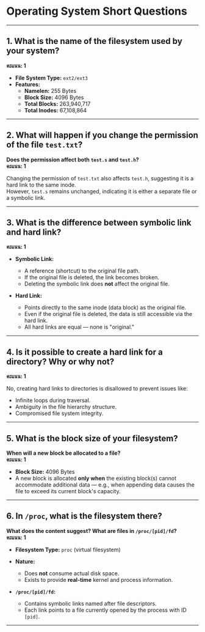 # Operating System Short Questions

---

## 1. What is the name of the filesystem used by your system?

**คะแนน: 1**

- **File System Type:** `ext2/ext3`
- **Features:**
  - **Namelen:** 255 Bytes
  - **Block Size:** 4096 Bytes
  - **Total Blocks:** 263,940,717
  - **Total Inodes:** 67,108,864

---

## 2. What will happen if you change the permission of the file `test.txt`?

**Does the permission affect both `test.s` and `test.h`?**  
**คะแนน: 1**

Changing the permission of `test.txt` also affects `test.h`, suggesting it is a hard link to the same inode.  
However, `test.s` remains unchanged, indicating it is either a separate file or a symbolic link.

---

## 3. What is the difference between symbolic link and hard link?

**คะแนน: 1**

- **Symbolic Link:**

  - A reference (shortcut) to the original file path.
  - If the original file is deleted, the link becomes broken.
  - Deleting the symbolic link does **not** affect the original file.

- **Hard Link:**
  - Points directly to the same inode (data block) as the original file.
  - Even if the original file is deleted, the data is still accessible via the hard link.
  - All hard links are equal — none is "original."

---

## 4. Is it possible to create a hard link for a directory? Why or why not?

**คะแนน: 1**

No, creating hard links to directories is disallowed to prevent issues like:

- Infinite loops during traversal.
- Ambiguity in the file hierarchy structure.
- Compromised file system integrity.

---

## 5. What is the block size of your filesystem?

**When will a new block be allocated to a file?**  
**คะแนน: 1**

- **Block Size:** 4096 Bytes
- A new block is allocated **only when** the existing block(s) cannot accommodate additional data — e.g., when appending data causes the file to exceed its current block's capacity.

---

## 6. In `/proc`, what is the filesystem there?

**What does the content suggest? What are files in `/proc/[pid]/fd`?**  
**คะแนน: 1**

- **Filesystem Type:** `proc` (virtual filesystem)
- **Nature:**

  - Does **not** consume actual disk space.
  - Exists to provide **real-time** kernel and process information.

- **`/proc/[pid]/fd`:**
  - Contains symbolic links named after file descriptors.
  - Each link points to a file currently opened by the process with ID `[pid]`.

---
